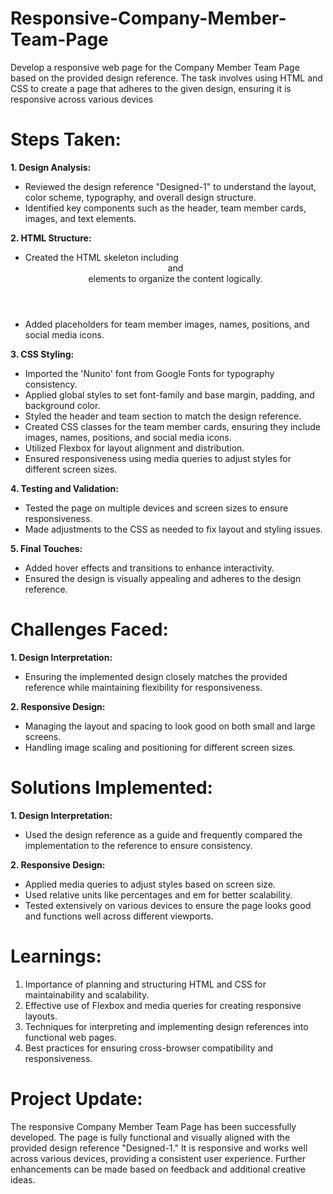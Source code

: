 # Responsive-Company-Member-Team-Page
 Develop a responsive web page for the Company Member Team  Page based on the provided design reference. The task involves using HTML and CSS  to create a page that adheres to the given design, ensuring it is responsive across  various devices
# Steps Taken:
**1.	Design Analysis:**
-	Reviewed the design reference "Designed-1" to understand the layout, color scheme, typography, and overall design structure.
-	Identified key components such as the header, team member cards, images, and text elements.
  
**2.	HTML Structure:**
-	Created the HTML skeleton including <header><section>and<div> elements to organize the content logically.
-	Added placeholders for team member images, names, positions, and social media icons.
  
**3.	CSS Styling:**
-	Imported the 'Nunito' font from Google Fonts for typography consistency.
-	Applied global styles to set font-family and base margin, padding, and background color.
-	Styled the header and team section to match the design reference.
-	Created CSS classes for the team member cards, ensuring they include images, names, positions, and social media icons.
-	Utilized Flexbox for layout alignment and distribution.
-	Ensured responsiveness using media queries to adjust styles for different screen sizes.
  
**4.	Testing and Validation:**
- Tested the page on multiple devices and screen sizes to ensure responsiveness.
-	Made adjustments to the CSS as needed to fix layout and styling issues.
  
**5.	Final Touches:**
-	Added hover effects and transitions to enhance interactivity.
-	Ensured the design is visually appealing and adheres to the design reference.
  
# Challenges Faced:
**1.	Design Interpretation:**
-	Ensuring the implemented design closely matches the provided reference while maintaining flexibility for responsiveness.
  
**2.	Responsive Design:**
-	Managing the layout and spacing to look good on both small and large screens.
-	Handling image scaling and positioning for different screen sizes.
# Solutions Implemented:
**1.	Design Interpretation:**
-	Used the design reference as a guide and frequently compared the implementation to the reference to ensure consistency.
  
**2.	Responsive Design:**
-	Applied media queries to adjust styles based on screen size.
-	Used relative units like percentages and em for better scalability.
-	Tested extensively on various devices to ensure the page looks good and functions well across different viewports.
# Learnings:
1.	Importance of planning and structuring HTML and CSS for maintainability and scalability.
3.	Effective use of Flexbox and media queries for creating responsive layouts.
4.	Techniques for interpreting and implementing design references into functional web pages.
5.	Best practices for ensuring cross-browser compatibility and responsiveness.
# Project Update: 
The responsive Company Member Team Page has been successfully developed. The page is fully functional and visually aligned with the provided design reference "Designed-1." It is responsive and works well across various devices, providing a consistent user experience. Further enhancements can be made based on feedback and additional creative ideas.

